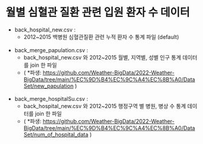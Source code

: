 # 월별 심혈관 질환 관련 입원 환자 수 데이터


+ back_hospital_new.csv :  
  + 2012\~2015 백병원 심혈관질환 관련 누적 환자 수 통계 파일 (default)
<br></br>
+ back_merge_papulation.csv :  
  + back_hospital_new.csv 와  2012~2015 월별, 지역별, 성별 인구 통계 데이터를 join 한 파일
  + ( *파생: https://github.com/Weather-BigData/2022-Weather-BigData/tree/main/%EC%9D%B4%EC%9C%A4%EC%8B%A0/DataSet/new_papulation )
<br></br>
+ back_merge_hospitalSu.csv :  
  + back_hospital_new.csv 와  2012~2015 행정구역 별 병원, 병상 수 통계 데이터를 join 한 파일
  + ( *파생: https://github.com/Weather-BigData/2022-Weather-BigData/tree/main/%EC%9D%B4%EC%9C%A4%EC%8B%A0/DataSet/num_of_hospital_data )
